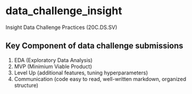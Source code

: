 # data_challenge_insight
Insight Data Challenge Practices (20C.DS.SV)

## Key Component of data challenge submissions
1. EDA  (Exploratory Data Analysis)  
2. MVP (Minimium Viable Product)  
3. Level Up (additional features, tuning hyperparameters)   
4. Communication (code easy to read, well-written markdown, organized structure)
